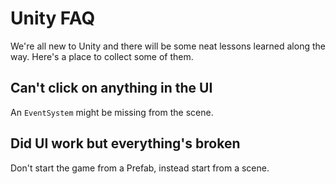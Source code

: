 # Unity FAQ

We're all new to Unity and there will be some neat lessons learned along
the way.  Here's a place to collect some of them.

## Can't click on anything in the UI
An `EventSystem` might be missing from the scene.

## Did UI work but everything's broken
Don't start the game from a Prefab, instead start from a scene.
